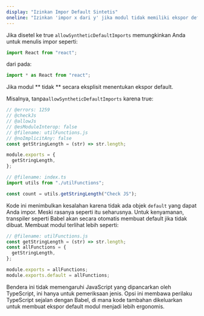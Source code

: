 ```yaml
---
display: "Izinkan Impor Default Sintetis"
oneline: "Izinkan 'impor x dari y' jika modul tidak memiliki ekspor default"
---
```


Jika disetel ke true `allowSyntheticDefaultImports` memungkinkan Anda untuk menulis impor seperti:

```ts
import React from "react";
```

dari pada:

```ts
import * as React from "react";
```

Jika modul ** tidak ** secara eksplisit menentukan ekspor default.

Misalnya, tanpa`allowSyntheticDefaultImports` karena true:

```ts twoslash
// @errors: 1259
// @checkJs
// @allowJs
// @esModuleInterop: false
// @filename: utilFunctions.js
// @noImplicitAny: false
const getStringLength = (str) => str.length;

module.exports = {
  getStringLength,
};

// @filename: index.ts
import utils from "./utilFunctions";

const count = utils.getStringLength("Check JS");
```

Kode ini menimbulkan kesalahan karena tidak ada objek `default` yang dapat Anda impor. Meski rasanya seperti itu seharusnya.
Untuk kenyamanan, transpiler seperti Babel akan secara otomatis membuat default jika tidak dibuat. Membuat modul terlihat lebih seperti:

```js
// @filename: utilFunctions.js
const getStringLength = (str) => str.length;
const allFunctions = {
  getStringLength,
};

module.exports = allFunctions;
module.exports.default = allFunctions;
```

Bendera ini tidak memengaruhi JavaScript yang dipancarkan oleh TypeScript, ini hanya untuk pemeriksaan jenis.
Opsi ini membawa perilaku TypeScript sejalan dengan Babel, di mana kode tambahan dikeluarkan untuk membuat ekspor default modul menjadi lebih ergonomis.

